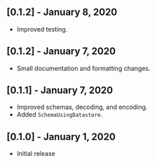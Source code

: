 ## [0.1.2] - January 8, 2020

* Improved testing.

## [0.1.2] - January 7, 2020

* Small documentation and formatting changes.

## [0.1.1] - January 7, 2020

* Improved schemas, decoding, and encoding.
* Added `SchemaUsingDatastore`.

## [0.1.0] - January 1, 2020

* Initial release